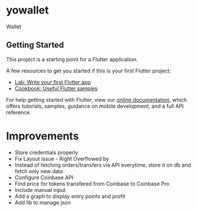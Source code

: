 # yowallet

Wallet

## Getting Started

This project is a starting point for a Flutter application.

A few resources to get you started if this is your first Flutter project:

- [Lab: Write your first Flutter app](https://flutter.dev/docs/get-started/codelab)
- [Cookbook: Useful Flutter samples](https://flutter.dev/docs/cookbook)

For help getting started with Flutter, view our
[online documentation](https://flutter.dev/docs), which offers tutorials,
samples, guidance on mobile development, and a full API reference.


# Improvements
- Store credentials properly
- Fix Layout issue - Right Overflowed by
- Instead of fetching orders/transfers via API everytime, store it on db and fetch only new data
- Configure Coinbase API
- Find price for tokens transfered from Coinbase to Coinbase Pro
- Include manual input
- Add a graph to display entry points and profit
- Add lib to manage json